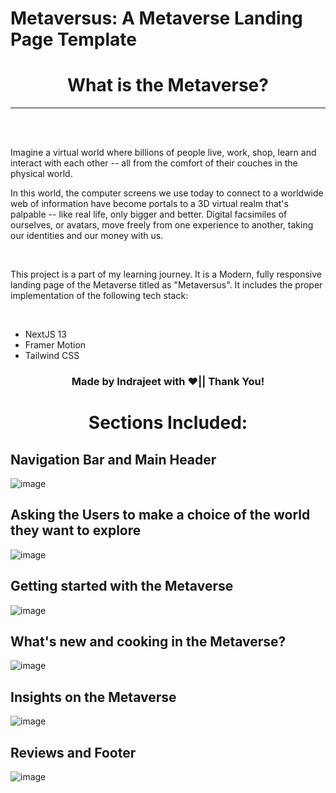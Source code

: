 # Metaversus: A Metaverse Landing Page Template


<h1 align="center">What is the Metaverse?</h1>
<hr>
<br>
<br>
<p>Imagine a virtual world where billions of people live, work, shop, learn and interact with each other -- all from the comfort of their couches in the physical world.
  
  
  
  <br>
  

In this world, the computer screens we use today to connect to a worldwide web of information have become portals to a 3D virtual realm that's palpable -- like real life, only bigger and better. Digital facsimiles of ourselves, or avatars, move freely from one experience to another, taking our identities and our money with us.</p>


<br>


<p>This project is a part of my learning journey. It is a Modern, fully responsive landing page of the Metaverse titled as "Metaversus". It includes the proper implementation of the following tech stack:</p>


<br>


<ul>
  <li>NextJS 13</li>
  <li>Framer Motion</li>
  <li>Tailwind CSS</li>
</ul>


<h3 align="center">Made by Indrajeet with ❤️|| Thank You!</h3>

<h1 align="center">Sections Included:</h1>

<h2>Navigation Bar and Main Header</h2>

![image](https://user-images.githubusercontent.com/97308605/232008309-a949bfae-d229-4b1d-88bc-d94622103390.png)

<h2>Asking the Users to make a choice of the world they want to explore</h2>

![image](https://user-images.githubusercontent.com/97308605/232008615-ba161903-83c8-4650-8c94-34cc0bb1d560.png)

<h2>Getting started with the Metaverse</h2>

![image](https://user-images.githubusercontent.com/97308605/232008888-2d538832-1dad-4e13-9b7a-adc9fb881057.png)

<h2>What's new and cooking in the Metaverse?</h2>

![image](https://user-images.githubusercontent.com/97308605/232009045-84642eb3-c104-4ea0-a83d-defe7b10445a.png)

<h2>Insights on the Metaverse</h2>

![image](https://user-images.githubusercontent.com/97308605/232009258-dd5926d4-4ef8-4767-91c9-4a502d035ad2.png)

<h2>Reviews and Footer</h2>

![image](https://user-images.githubusercontent.com/97308605/232009686-6fe3615e-b659-4f04-8955-6165aae371de.png)
